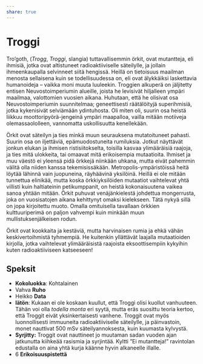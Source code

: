 ```yaml
---
share: true
---
```

# Troggi

Tro’goth, (*Trogg*, *Troggi*, slangia) tuttavallisemmin örkit, ovat mutantteja, eli ihmisiä, jotka ovat altistuneet radioaktiiviselle säteilylle, ja jollain ihmeenkaupalla selvinneet siitä hengissä. Heillä on tietoisuus maailman menosta sellaisena kuin se todellisuudessa on, eli ovat älykkäiksi laskettavia humanoideja – vaikka moni muuta luuleekin. Troggien alkuperä on jäljitetty entisen Neuvostoimperiumin alueille, joista he levisivät hiljalleen ympäri maailmaa, valottomien vuosien aikana. Huhutaan, että he olisivat osa Neuvostoimperiumin suunnitelmaa; geneettisesti räätälöityjä superihmisiä, jotka kykenisivät selviämään ydintuhosta. Oli miten oli, suurin osa heistä liikkuu moottoripyörä-jengeinä ympäri maapalloa, vailla mitään motiiveja olemassaololleen, vannomatta uskollisuutta kenellekään.


Örkit ovat säteilyn ja ties minkä muun seurauksena mutatoituneet pahasti. Suurin osa on iljettäviä, epämuodostuneita rumiluksia. Jotkut näyttävät jonkun elukan ja ihmisen ristisiitokselta, toisilla kasvaa ylimääräisiä raajoja, ja ties mitä ulokkeita, tai omaavat mitä erikoisempia mutaatioita. Ihmiset ja muu väestö ei yleensä pidä örkkejä niinkään uhkana, mutta eivät pahemmin välitä olla niiden kanssa tekemisissäkään. Metropolis-ympäristöissä heitä löytää lähinnä vain juopuneina, räyhäävinä yksilöinä. Heillä ei ole mitään tunnettua elinikää, mutta koska örkkiyksilöiden mutaatiot vaihtelevat yhtä villisti kuin haltiateinin petikumppanit, on heistä kokonaisuutena vaikea sanoa yhtään mitään. Örkit puhuvat venäjänkielestä johdettua mongerrusta, joka on vuosisatojen aikana kehittynyt omaksi kielekseen. Tätä nykyä sillä on jopa kirjoitettu muoto. Omalla omituisella tavallaan örkkien kulttuuriperimä on paljon vahvempi kuin minkään muun mullistuksenjälkeisen rodun.

Örkit ovat kookkaita ja kestäviä, mutta harvinaisen rumia ja ehkä vähän keskivertoihmistä tyhmempiä. He kuitenkin yllättävät laajalla mutaatioiden kirjolla, jotka vaihtelevat ylimääräisistä raajoista eksoottisempiin kykyihin kuten radioaktiiviseen katseeseen!

## Speksit

- **Kokoluokka**: Kohtalainen
- Vahva **Ruho**
- Heikko **Data**
- **Iätön**: Kukaan ei ole koskaan kuullut, että Troggi olisi kuollut vanhuuteen. Tähän voi olla *todella monta* eri syytä, mutta eräs suosittu teoria kertoo, että Troggit eivät yksinkertaisesti vanhene. Troggit ovat myös luonnollisesti immuuneita radioaktiiviselle säteilylle, ja päinvastoin, monet nauttivat 500 mSv säteilyannoksesta, kuin kuumasta kylvystä.
- **Syrjitty:** Troggit ovat nauttineet jo muutaman sadan vuoden ajan jatkunutta kiihkeää rasismia ja syrjintää. Kyltti ”Ei mutantteja!” ravintolan edustalla on aina yhtä kurja käänne hyvin alkaneelle illalle.
- 6 **Erikoisuuspistettä**